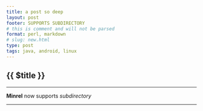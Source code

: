 ```yaml
---
title: a post so deep
layout: post 
footer: SUPPORTS SUBDIRECTORY
# this is comment and will not be parsed
format: perl, markdown
# slug: new.html
type: post
tags: java, android, linux
---
```


## {{ $title }}

---

**Minrel** now supports *subdirectory*

---
